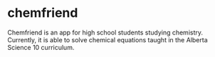 # chemfriend

Chemfriend is an app for high school students studying chemistry. Currently, it is able to solve chemical equations taught in the Alberta Science 10 curriculum.
